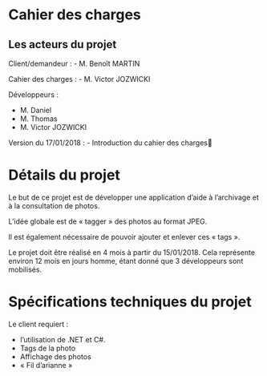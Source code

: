 # Cahier des charges

## Les acteurs du projet

Client/demandeur : 				- M. Benoît MARTIN

Cahier des charges : 				- M. Victor JOZWICKI

Développeurs :  				
* M. Daniel 
* M. Thomas
* M. Victor JOZWICKI

Version du 17/01/2018 : - Introduction du cahier des charges


# Détails du projet

Le but de ce projet est de développer une application d’aide à l’archivage et à la consultation de photos. 

L’idée globale est de « tagger » des photos au format JPEG.

Il est également nécessaire de pouvoir ajouter et enlever ces « tags ».

Le projet doit être réalisé en 4 mois à partir du 15/01/2018.
Cela représente environ 12 mois en jours homme, étant donné que 3 développeurs sont mobilisés.

# Spécifications techniques du projet


Le client requiert :

* l’utilisation de .NET et C#.
* Tags de la photo
* Affichage des photos
* « Fil d’arianne » 



